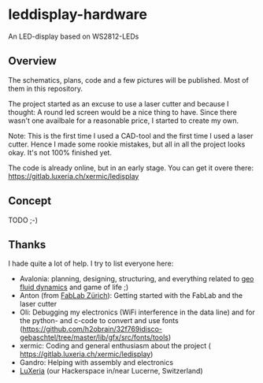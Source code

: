 # leddisplay-hardware
An LED-display based on WS2812-LEDs

## Overview
The schematics, plans, code and a few pictures will be published. Most of them in this repository.

The project started as an excuse to use a laser cutter and because I thought: A round led screen would be a nice thing to have. Since there wasn't one availbale for a reasonable price, I started to create my own.

Note: This is the first time I used a CAD-tool and the first time I used a laser cutter. Hence I made some rookie mistakes, but all in all the project looks okay. It's not 100% finished yet.

The code is already online, but in an early stage. You can get it overe there: https://gitlab.luxeria.ch/xermic/ledisplay

## Concept
TODO ;-)

## Thanks
I hade quite a lot of help. I try to list everyone here:
 * Avalonia: planning, designing, structuring, and everything related to [geo fluid dynamics](https://science.egoat.ch) and game of life ;)
 * Anton (from [FabLab Zürich](https://zurich.fablab.ch/)): Getting started with the FabLab and the laser cutter
 * Oli: Debugging my electronics (WiFi interference in the data line) and for the python- and c-code to convert and use fonts (https://github.com/h2obrain/32f769idisco-gebaschtel/tree/master/lib/gfx/src/fonts/tools)
 * xermic: Coding and general enthusiasm about the project ( https://gitlab.luxeria.ch/xermic/ledisplay)
 * Gandro: Helping with assembly and electronics
 * [LuXeria](https://www.luxeria.ch) (our Hackerspace in/near Lucerne, Switzerland)
